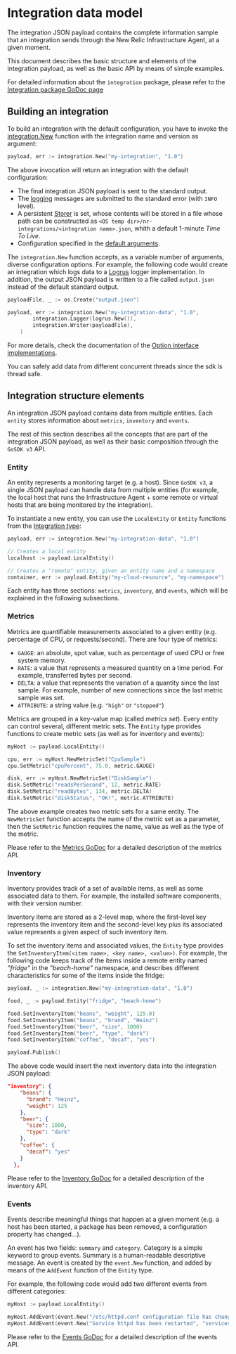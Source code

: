 # Integration data model

The integration JSON payload contains the complete information sample that an integration sends through the New Relic
Infrastructure Agent, at a given moment.

This document describes the basic structure and elements of the integration payload, as well as the basic API by means
of simple examples.

For detailed information about the `integration` package, please refer to the
[Integration package GoDoc page](https://godoc.org/github.com/newrelic/infra-integrations-sdk/integration)

## Building an integration

To build an integration with the default configuration, you have to invoke the
[integration.New](https://godoc.org/github.com/newrelic/infra-integrations-sdk/integration#New) function with
the integration name and version as argument:

```go
payload, err := integration.New("my-integration", "1.0")
```

The above invocation will return an integration with the default configuration:

* The final integration JSON payload is sent to the standard output.
* The [logging](log.md) messages are submitted to the standard error (with `INFO` level).
* A persistent [Storer](persist.md) is set, whose contents will be stored in a file whose path can be constructed as
  `<OS temp dir>/nr-integrations/<integration name>.json`, whith a default 1-minute _Time To Live_.
* Configuration specified in the [default arguments](args.md).

The `integration.New` function accepts, as a variable number of arguments, diverse configuration options. For example,
the following code would create an integration which logs data to a [Logrus](https://github.com/sirupsen/logrus)
logger implementation. In addition, the
output JSON payload is written to a file called `output.json` instead of the default standard output.

```go
payloadFile, _ := os.Create("output.json")

payload, err := integration.New("my-integration-data", "1.0",
        integration.Logger(logrus.New()),
        integration.Writer(payloadFile),
    )
```

For more details, check the documentation of the
[Option interface implementations](https://godoc.org/github.com/newrelic/infra-integrations-sdk/integration#Option).

You can safely add data from different concurrent threads since the sdk is thread safe.

## Integration structure elements

An integration JSON payload contains data from multiple entities. Each `entity` stores information about `metrics`,
`inventory` and `events`.

The rest of this section describes all the concepts that are part of the integration JSON payload, as well as their
basic composition through the `GoSDK v3` API.

### Entity

An entity represents a monitoring target (e.g. a host). Since `GoSDK v3`, a single JSON payload can handle data from
multiple entities (for example, the local host that runs the Infrastructure Agent + some remote or virtual hosts that
are being monitored by the integration).

To instantiate a new entity, you can use the `LocalEntity` or `Entity` functions from the 
[Integration type](https://godoc.org/github.com/newrelic/infra-integrations-sdk/integration#Integration):

```go
payload, err := integration.New("my-integration-data", "1.0")

// Creates a local entity
localhost := payload.LocalEntity()

// Creates a "remote" entity, given an entity name and a namespace
container, err := payload.Entity("my-cloud-resource", "my-namespace")
```

Each entity has three sections: `metrics`, `inventory`, and `events`, which will be explained in the following
subsections.

### Metrics

Metrics are quantifiable measurements associated to a given entity (e.g. percentage of CPU, or requests/second). There
are four type of metrics:

* `GAUGE`: an absolute, spot value, such as percentage of used CPU or free system memory.
* `RATE`: a value that represents a measured quantity on a time period. For example, transferred bytes per second.
* `DELTA`: a value that represents the variation of a quantity since the last sample. For example, number of new
  connections since the last metric sample was set.
* `ATTRIBUTE`: a string value (e.g. `"high"` or `"stopped"`)

Metrics are grouped in a key-value map (called _metrics set_). Every entity can control several, different metric sets.
The `Entity` type provides functions to create metric sets (as well as for inventory and events):

```go
myHost := payload.LocalEntity()

cpu, err := myHost.NewMetricSet("CpuSample")
cpu.SetMetric("cpuPercent", 75.0, metric.GAUGE)

disk, err := myHost.NewMetricSet("DiskSample")
disk.SetMetric("readsPerSecond", 12, metric.RATE)
disk.SetMetric("readBytes", 134, metric.DELTA)
disk.SetMetric("diskStatus", "OK!", metric.ATTRIBUTE)
```

The above example creates two metric sets for a same entity. The `NewMetricSet` function accepts the name of the
metric set as a parameter, then the `SetMetric` function requires the name, value as well as the type of the metric.

Please refer to the [Metrics GoDoc](https://godoc.org/github.com/newrelic/infra-integrations-sdk/data/metric) for a
detailed description of the metrics API.

### Inventory

Inventory provides track of a set of available items, as well as some associated data to them. For example, the
installed software components, with their version number.

Inventory items are stored as a 2-level map, where the first-level key represents the inventory item and the 
second-level key plus its associated value represents a given aspect of such inventory item.

To set the inventory items and associated values, the `Entity` type provides the
`SetInventoryItem(<item name>, <key name>, <value>)`. For example, the following code keeps track of the items inside
a remote entity named _"fridge"_ in the _"beach-home"_ namespace, and describes different characteristics for some
of the items inside the fridge:

```go
payload, _ := integration.New("my-integration-data", "1.0")

food, _ := payload.Entity("fridge", "beach-home")

food.SetInventoryItem("beans", "weight", 125.0)
food.SetInventoryItem("beans", "brand", "Heinz")
food.SetInventoryItem("beer", "size", 1000)
food.SetInventoryItem("beer", "type", "dark")
food.SetInventoryItem("coffee", "decaf", "yes")

payload.Publish()
``` 

The above code would insert the next inventory data into the integration JSON payload:

```json
"inventory": {
    "beans": {
      "brand": "Heinz",
      "weight": 125
    },
    "beer": {
      "size": 1000,
      "type": "dark"
    },
    "coffee": {
      "decaf": "yes"
    }
  },
```

Please refer to the [Inventory GoDoc](https://godoc.org/github.com/newrelic/infra-integrations-sdk/data/inventory) for a
detailed description of the inventory API.

### Events

Events describe meaningful things that happen at a given moment (e.g. a host has been started, a package has been
removed, a configuration property has changed...).

An event has two fields: `summary` and `category`. Category is a simple keyword to group events. Summary is a
human-readable descriptive message. An event is created by the `event.New` function, and added by means of the
`AddEvent` function of the `Entity` type.

For example, the following code would add two different events from different categories:

```go
myHost := payload.LocalEntity()

myHost.AddEvent(event.New("/etc/httpd.conf configuration file has changed", "config"))
myHost.AddEvent(event.New("Service httpd has been restarted", "services"))
```

Please refer to the [Events GoDoc](https://godoc.org/github.com/newrelic/infra-integrations-sdk/data/event) for a
detailed description of the events API.

